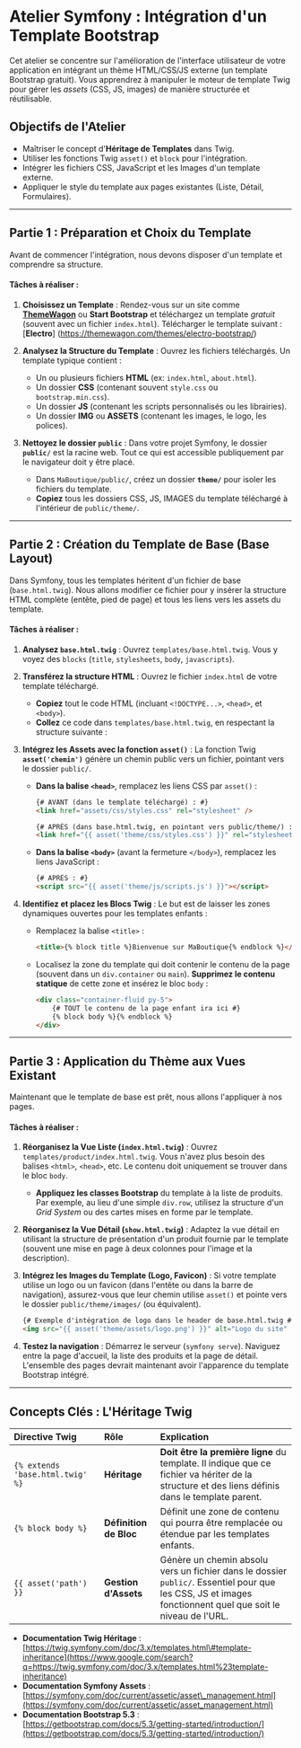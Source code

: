 # **Atelier Symfony : Intégration d'un Template Bootstrap**

Cet atelier se concentre sur l'amélioration de l'interface utilisateur de votre application en intégrant un thème HTML/CSS/JS externe (un template Bootstrap gratuit). Vous apprendrez à manipuler le moteur de template Twig pour gérer les *assets* (CSS, JS, images) de manière structurée et réutilisable.

## **Objectifs de l'Atelier**

  * Maîtriser le concept d'**Héritage de Templates** dans Twig.
  * Utiliser les fonctions Twig `asset()` et `block` pour l'intégration.
  * Intégrer les fichiers CSS, JavaScript et les Images d'un template externe.
  * Appliquer le style du template aux pages existantes (Liste, Détail, Formulaires).

-----

## **Partie 1 : Préparation et Choix du Template**

Avant de commencer l'intégration, nous devons disposer d'un template et comprendre sa structure.

#### **Tâches à réaliser :**

1.  **Choisissez un Template** :
    Rendez-vous sur un site comme [**ThemeWagon**](https://themewagon.com/theme-tag/ecommerce-template/) ou **Start Bootstrap** et téléchargez un template *gratuit* (souvent avec un fichier `index.html`).
    Télécharger le template suivant :[**Electro**] (https://themewagon.com/themes/electro-bootstrap/)

3.  **Analysez la Structure du Template** :
    Ouvrez les fichiers téléchargés. Un template typique contient :

      * Un ou plusieurs fichiers **HTML** (ex: `index.html`, `about.html`).
      * Un dossier **CSS** (contenant souvent `style.css` ou `bootstrap.min.css`).
      * Un dossier **JS** (contenant les scripts personnalisés ou les librairies).
      * Un dossier **IMG** ou **ASSETS** (contenant les images, le logo, les polices).

4.  **Nettoyez le dossier `public`** :
    Dans votre projet Symfony, le dossier **`public/`** est la racine web. Tout ce qui est accessible publiquement par le navigateur doit y être placé.

      * Dans `MaBoutique/public/`, créez un dossier **`theme/`** pour isoler les fichiers du template.
      * **Copiez** tous les dossiers CSS, JS, IMAGES du template téléchargé à l'intérieur de `public/theme/`.

-----

## **Partie 2 : Création du Template de Base (Base Layout)**

Dans Symfony, tous les templates héritent d'un fichier de base (`base.html.twig`). Nous allons modifier ce fichier pour y insérer la structure HTML complète (entête, pied de page) et tous les liens vers les assets du template.

#### **Tâches à réaliser :**

1.  **Analysez `base.html.twig`** :
    Ouvrez `templates/base.html.twig`. Vous y voyez des `blocks` (`title`, `stylesheets`, `body`, `javascripts`).

2.  **Transférez la structure HTML** :
    Ouvrez le fichier `index.html` de votre template téléchargé.

      * **Copiez** tout le code HTML (incluant `<!DOCTYPE...>`, `<head>`, et `<body>`).
      * **Collez** ce code dans `templates/base.html.twig`, en respectant la structure suivante :

3.  **Intégrez les Assets avec la fonction `asset()`** :
    La fonction Twig **`asset('chemin')`** génère un chemin public vers un fichier, pointant vers le dossier `public/`.

      * **Dans la balise `<head>`**, remplacez les liens CSS par `asset()` :

        ```html
        {# AVANT (dans le template téléchargé) : #}
        <link href="assets/css/styles.css" rel="stylesheet" />

        {# APRÈS (dans base.html.twig, en pointant vers public/theme/) : #}
        <link href="{{ asset('theme/css/styles.css') }}" rel="stylesheet" />
        ```

      * **Dans la balise `<body>`** (avant la fermeture `</body>`), remplacez les liens JavaScript :

        ```html
        {# APRÈS : #}
        <script src="{{ asset('theme/js/scripts.js') }}"></script>
        ```

4.  **Identifiez et placez les Blocs Twig** :
    Le but est de laisser les zones dynamiques ouvertes pour les templates enfants :

      * Remplacez la balise `<title>` :
        ```html
        <title>{% block title %}Bienvenue sur MaBoutique{% endblock %}</title>
        ```
      * Localisez la zone du template qui doit contenir le contenu de la page (souvent dans un `div.container` ou `main`). **Supprimez le contenu statique** de cette zone et insérez le bloc `body` :
        ```html
        <div class="container-fluid py-5">
            {# TOUT le contenu de la page enfant ira ici #}
            {% block body %}{% endblock %} 
        </div>
        ```

-----

## **Partie 3 : Application du Thème aux Vues Existant**

Maintenant que le template de base est prêt, nous allons l'appliquer à nos pages.

#### **Tâches à réaliser :**

1.  **Réorganisez la Vue Liste (`index.html.twig`)** :
    Ouvrez `templates/product/index.html.twig`. Vous n'avez plus besoin des balises `<html>`, `<head>`, etc. Le contenu doit uniquement se trouver dans le bloc `body`.

      * **Appliquez les classes Bootstrap** du template à la liste de produits. Par exemple, au lieu d'une simple `div.row`, utilisez la structure d'un *Grid System* ou des cartes mises en forme par le template.

2.  **Réorganisez la Vue Détail (`show.html.twig`)** :
    Adaptez la vue détail en utilisant la structure de présentation d'un produit fournie par le template (souvent une mise en page à deux colonnes pour l'image et la description).

3.  **Intégrez les Images du Template (Logo, Favicon)** :
    Si votre template utilise un logo ou un favicon (dans l'entête ou dans la barre de navigation), assurez-vous que leur chemin utilise `asset()` et pointe vers le dossier `public/theme/images/` (ou équivalent).

    ```html
    {# Exemple d'intégration de logo dans le header de base.html.twig #}
    <img src="{{ asset('theme/assets/logo.png') }}" alt="Logo du site" height="30" />
    ```

4.  **Testez la navigation** :
    Démarrez le serveur (`symfony serve`). Naviguez entre la page d'accueil, la liste des produits et la page de détail. L'ensemble des pages devrait maintenant avoir l'apparence du template Bootstrap intégré.

-----

## **Concepts Clés : L'Héritage Twig**

| Directive Twig | Rôle | Explication |
| :--- | :--- | :--- |
| `{% extends 'base.html.twig' %}` | **Héritage** | **Doit être la première ligne** du template. Il indique que ce fichier va hériter de la structure et des liens définis dans le template parent. |
| `{% block body %}` | **Définition de Bloc** | Définit une zone de contenu qui pourra être remplacée ou étendue par les templates enfants. |
| `{{ asset('path') }}` | **Gestion d'Assets** | Génère un chemin absolu vers un fichier dans le dossier `public/`. Essentiel pour que les CSS, JS et images fonctionnent quel que soit le niveau de l'URL. |

  * **Documentation Twig Héritage** : [https://twig.symfony.com/doc/3.x/templates.html\#template-inheritance](https://www.google.com/search?q=https://twig.symfony.com/doc/3.x/templates.html%23template-inheritance)
  * **Documentation Symfony Assets** : [https://symfony.com/doc/current/assetic/asset\_management.html](https://symfony.com/doc/current/assetic/asset_management.html)
  * **Documentation Bootstrap 5.3** : [https://getbootstrap.com/docs/5.3/getting-started/introduction/](https://getbootstrap.com/docs/5.3/getting-started/introduction/)
